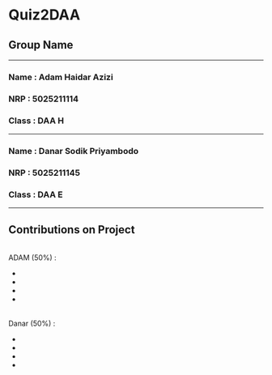 # Quiz2DAA

## Group Name
---

### Name   : Adam Haidar Azizi
### NRP	: 5025211114
### Class   : DAA H

---
### Name   : Danar Sodik Priyambodo 	
### NRP	: 5025211145
### Class   : DAA E

---
## Contributions on Project
<br />
ADAM (50%) :

-
-
-
-

<br />
Danar (50%) :

-
-
-
-